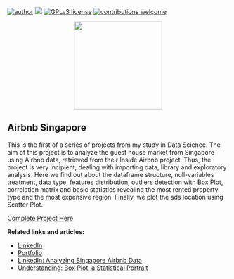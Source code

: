 [![author](https://img.shields.io/badge/author-rmilani-red.svg)](https://www.linkedin.com/in/rita-de-cassia-m-59ab7451/) [![](https://img.shields.io/badge/python-3.7+-blue.svg)](https://www.python.org/downloads/release/python-365/) [![GPLv3 license](https://img.shields.io/badge/License-GPLv3-blue.svg)](http://perso.crans.org/besson/LICENSE.html) [![contributions welcome](https://img.shields.io/badge/contributions-welcome-brightgreen.svg?style=flat)](https://github.com/rafaelnduarte/portfolio/issues)

<p align="center">
  <img src="https://images.unsplash.com/photo-1516422641841-cd9803ab02c6?ixlib=rb-1.2.1&ixid=MnwxMjA3fDB8MHxzZWFyY2h8MjB8fHNpbmdhcG9yZXxlbnwwfHwwfHw%3D&auto=format&fit=crop&w=500&q=60"height=200px >
</p>


## Airbnb Singapore
This is the first of a series of projects from my study in Data Science. The aim of this project is to analyze the guest house market from Singapore using Airbnb data, retrieved from their Inside Airbnb project. Thus, the project is very incipient, dealing with importing data, library and exploratory analysis. Here we find out about the dataframe structure, null-variables treatment, data type, features distribution, outliers detection with Box Plot, correlation matrix and basic statistics revealing the most rented property type and the most expensive region. Finally, we plot the ads location using Scatter Plot. 

[Complete Project Here](https://github.com/rita-milani/Air_Bnb_Singapore/blob/main/Air_Bnb_Singapore.ipynb)

**Related links and articles:**
* [LinkedIn](https://www.linkedin.com/in/rita-de-cassia-m-59ab7451/)
* [Portfolio](https://github.com/rita-milani)
* [LinkedIn: Analyzing Singapore Airbnb Data](https://www.linkedin.com/pulse/analyzing-singapore-airbnb-data-rita-de-c%C3%A1ssia-milani/)
* [Understanding: Box Plot, a Statistical Portrait](https://medium.com/@rita.milani/understanding-box-plot-a-statistical-portrait-2181fdf01842)
